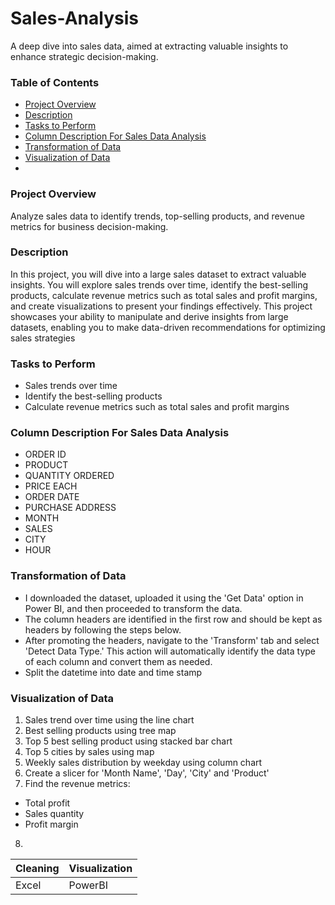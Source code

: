 # Sales-Analysis
A deep dive into sales data, aimed at extracting valuable insights to enhance strategic decision-making.

### Table of Contents
- [Project Overview](project-overview)
- [Description](description)
- [Tasks to Perform](tasks-to-perfom)
- [Column Description For Sales Data Analysis](column-description-for-sales-data-analysis)
- [Transformation of Data](transformation-of-data)
- [Visualization of Data](visualization-of-data)
- 

### Project Overview
Analyze sales data to identify trends, top-selling products, and revenue metrics for
business decision-making.

### Description
In this project, you will dive into a large sales dataset to extract valuable insights. You 
will explore sales trends over time, identify the best-selling products, calculate revenue 
metrics such as total sales and profit margins, and create visualizations to present your 
findings effectively. This project showcases your ability to manipulate and derive insights 
from large datasets, enabling you to make data-driven recommendations for optimizing 
sales strategies


### 


### Tasks to Perform
- Sales trends over time
- Identify the best-selling products
- Calculate revenue metrics such as total sales and profit margins

 ### Column Description For Sales Data Analysis
- ORDER ID
- PRODUCT 
- QUANTITY ORDERED
- PRICE EACH
- ORDER DATE
- PURCHASE ADDRESS
- MONTH 
- SALES
- CITY
- HOUR

### Transformation of Data
- I downloaded the dataset, uploaded it using the 'Get Data' option in Power BI, 
and then proceeded to transform the data.
- The column headers are identified in the first row and should be kept as 
headers by following the steps below.
- After promoting the headers, navigate to the 'Transform' tab and select 
'Detect Data Type.' This action will automatically identify the data type 
of each column and convert them as needed.
- Split the datetime into date and time stamp

### Visualization of Data
1. Sales trend over time using the line chart
2. Best selling products using tree map
3. Top 5 best selling product using stacked bar chart
4. Top 5 cities by sales using map
5. Weekly sales distribution by weekday using column chart
6. Create a slicer for 'Month Name', 'Day', 'City' and 'Product'
7. Find the revenue metrics:
  - Total profit
  - Sales quantity
  - Profit margin
8. 

|Cleaning|Visualization|
|-------|--------|
|Excel|PowerBI|






